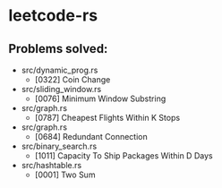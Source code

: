 # leetcode-rs

## Problems solved:
* src/dynamic_prog.rs
  * [0322] Coin Change
* src/sliding_window.rs
  * [0076] Minimum Window Substring
* src/graph.rs
  * [0787] Cheapest Flights Within K Stops
* src/graph.rs
  * [0684] Redundant Connection
* src/binary_search.rs
  * [1011] Capacity To Ship Packages Within D Days
* src/hashtable.rs
  * [0001] Two Sum
